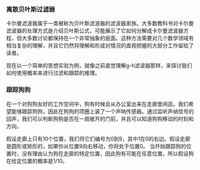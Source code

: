 ### 离散贝叶斯过滤器
卡尔曼滤波器属于一类被称为贝叶斯滤波器的滤波器家族。大多数教科书对卡尔曼滤波器的处理方式是介绍贝叶斯公式，可能展示了它如何分解成卡尔曼滤波器方程，但大多数讨论都保持在一个非常抽象的层面。这种方法需要对几个数学领域有相当复杂的理解，并且它仍然将理解和形成对情况的直观把握的大部分工作留给了读者。

现在以一个简单的思想实验为例，就像之前直觉理解g-h滤波器那样，来探讨我们如何使用概率来进行过滤和跟踪的推理。
### 跟踪狗狗

在一个对狗狗友好的工作空间中，狗有时候会从办公室出来在走廊里闲逛。我们希望能够跟踪狗狗，因此在狗狗的项圈上装了一个声呐传感器。通过监听声纳信号的回声，我们可以判断狗狗是否在一扇敞开的门前，并且可以知道狗狗移动的时刻和方向。

假设走廊上只有10个位置，我们将它们编号为0到9，其中1在0的右边。假设走廊是圆形或矩形的，如果你从位置9向右移动，你将处于位置0。
当开始跟踪狗的位置时，没有理由认为狗在走廊的特定位置，因此狗有可能在任意位置，所以假设狗在给定位置的概率是1/10。
